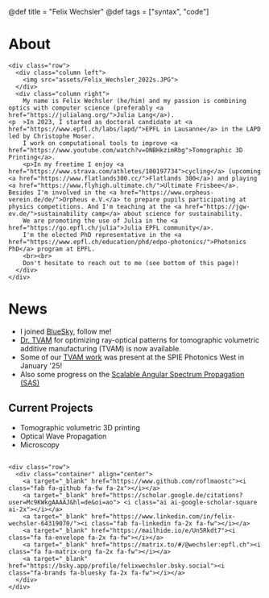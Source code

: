 @def title = "Felix Wechsler"
@def tags = ["syntax", "code"]

# About 


<!-- raw html to allow a responsive row  -->
~~~
<div class="row">
  <div class="column left">
    <img src="assets/Felix_Wechsler_2022s.JPG">
  </div>
  <div class="column right">
    My name is Felix Wechsler (he/him) and my passion is combining optics with computer science (preferably <a href="https://julialang.org/">Julia Lang</a>).
<p  >In 2023, I started as doctoral candidate at <a href="https://www.epfl.ch/labs/lapd/">EPFL in Lausanne</a> in the LAPD led by Christophe Moser.
    I work on computational tools to improve <a href="https://www.youtube.com/watch?v=ONBHkzimRbg">Tomographic 3D Printing</a>.
    <p>In my freetime I enjoy <a href="https://www.strava.com/athletes/100197734">cycling</a> (upcoming <a href="https://www.flatlands300.cc/">Flatlands 300</a>) and playing <a href="https://www.flyhigh.ultimate.ch/">Ultimate Frisbee</a>. Besides I'm involved in the <a href="https://www.orpheus-verein.de/de/">Orpheus e.V.</a> to prepare pupils participating at physics competitions. And I'm teaching at the <a href="https://jgw-ev.de/">sustainability camp</a> about science for sustainability.
    We are promoting the use of Julia in the <a href="https://go.epfl.ch/julia">Julia EPFL community</a>.
    I'm the elected PhD representative in the <a href="https://www.epfl.ch/education/phd/edpo-photonics/">Photonics PhD</a> program at EPFL.
    <br><br>
    Don't hesitate to reach out to me (see bottom of this page)! 
  </div>
</div>
~~~


# News
* I joined [BlueSky](https://bsky.app/profile/felixwechsler.bsky.social), follow me!
* [Dr. TVAM](https://github.com/rgl-epfl/drtvam) for optimizing ray-optical patterns for tomographic volumetric additive manufacturing (TVAM) is now available. 
* Some of our [TVAM work](https://spie.org/conferences-and-exhibitions/photonics-west/event-search?searchType=ce&term=baptiste+nicolet&x=0&y=0&pageSize=50&pagesVisited=1&sortBy=Relevance) was present at the SPIE Photonics West in January '25!
* Also some progress on the [Scalable Angular Spectrum Propagation (SAS)](https://spie.org/photonics-west/presentation/Fast-and-flexible-optical-propagation-using-the-scalable-angular-spectrum/13333-18) 

## Current Projects 
* Tomographic volumetric 3D printing
* Optical Wave Propagation
* Microscopy 

##
~~~
<div class="row">
  <div class="container" align="center">
    <a target="_blank" href="https://www.github.com/roflmaostc"><i class="fab fa-github fa-fw fa-2x"></i></a>
    <a target="_blank" href="https://scholar.google.de/citations?user=Mc9KWkgAAAAJ&hl=de&oi=ao"> <i class="ai ai-google-scholar-square ai-2x"></i></a>
    <a target="_blank" href="https://www.linkedin.com/in/felix-wechsler-64319070/"><i class="fab fa-linkedin fa-2x fa-fw"></i></a>
    <a target="_blank" href="https://mailhide.io/e/Un5Rkdt7"><i class="fa fa-envelope fa-2x fa-fw"></i></a>
    <a target="_blank" href="https://matrix.to/#/@wechsler:epfl.ch"><i class="fa fa-matrix-org fa-2x fa-fw"></i></a>
    <a target="_blank" href="https://bsky.app/profile/felixwechsler.bsky.social"><i class="fa-brands fa-bluesky fa-2x fa-fw"></i></a>
  </div> 
</div>
~~~
